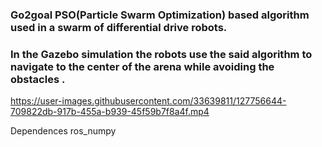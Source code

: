 ### Go2goal PSO(Particle Swarm Optimization) based algorithm used in a swarm of differential drive robots.

### In the Gazebo simulation the robots use the said algorithm to navigate to the center of the arena  while avoiding the obstacles .







https://user-images.githubusercontent.com/33639811/127756644-709822db-917b-455a-b939-45f59b7f8a4f.mp4





Dependences ros_numpy

